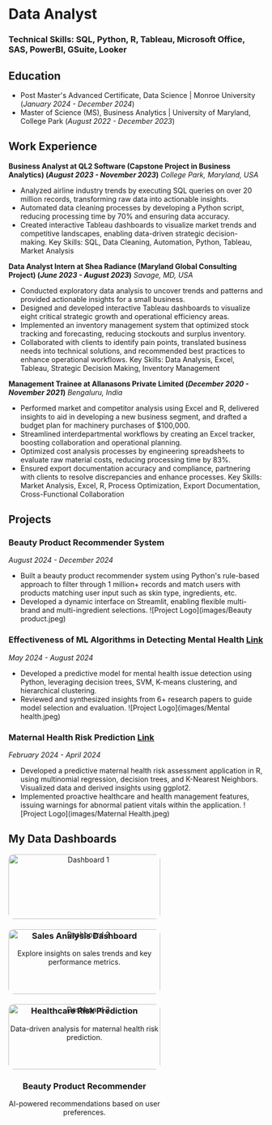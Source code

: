# Data Analyst

### Technical Skills: SQL, Python, R, Tableau, Microsoft Office, SAS, PowerBI, GSuite, Looker

## Education
- Post Master's Advanced Certificate, Data Science | Monroe University (_January 2024 - December 2024_)
- Master of Science (MS), Business Analytics | University of Maryland, College Park (_August 2022 - December 2023_)

## Work Experience
**Business Analyst at QL2 Software (Capstone Project in Business Analytics) (_August 2023 - November 2023_)**
_College Park, Maryland, USA_
- Analyzed airline industry trends by executing SQL queries on over 20 million records, transforming raw data into actionable insights. 
- Automated data cleaning processes by developing a Python script, reducing processing time by 70% and ensuring data accuracy. 
- Created interactive Tableau dashboards to visualize market trends and competitive landscapes, enabling data-driven strategic decision-making.
Key Skills: SQL, Data Cleaning, Automation, Python, Tableau, Market Analysis

**Data Analyst Intern at Shea Radiance (Maryland Global Consulting Project) (_June 2023 - August 2023_)**
_Savage, MD, USA_
- Conducted exploratory data analysis to uncover trends and patterns and provided actionable insights for a small business. 
- Designed and developed interactive Tableau dashboards to visualize eight critical strategic growth and operational efficiency areas.
- Implemented an inventory management system that optimized stock tracking and forecasting, reducing stockouts and surplus inventory.
- Collaborated with clients to identify pain points, translated business needs into technical solutions, and recommended best practices to enhance operational workflows. 
Key Skills: Data Analysis, Excel, Tableau, Strategic Decision Making, Inventory Management

**Management Trainee at Allanasons Private Limited (_December 2020 - November 2021_)**
_Bengaluru, India_
- Performed market and competitor analysis using Excel and R, delivered insights to aid in developing a new business segment, and drafted a budget plan for machinery purchases of $100,000.
- Streamlined interdepartmental workflows by creating an Excel tracker, boosting collaboration and operational planning. 
- Optimized cost analysis processes by engineering spreadsheets to evaluate raw material costs, reducing processing time by 83%.
- Ensured export documentation accuracy and compliance, partnering with clients to resolve discrepancies and enhance processes. 
Key Skills: Market Analysis, Excel, R, Process Optimization, Export Documentation, Cross-Functional Collaboration

## Projects
### Beauty Product Recommender System
_August 2024 - December 2024_
+ Built a beauty product recommender system using Python's rule-based approach to filter through 1 million+ records and match users with products matching user input such as skin type, ingredients, etc.
+ Developed a dynamic interface on Streamlit, enabling flexible multi-brand and multi-ingredient selections.
![Project Logo](images/Beauty product.jpeg)

### Effectiveness of ML Algorithms in Detecting Mental Health [Link](https://github.com/AparnaRao15/ML-Algorithms-and-Mental-Health-Detection)
_May 2024 - August 2024_
+ Developed a predictive model for mental health issue detection using Python, leveraging decision trees, SVM, K-means clustering, and hierarchical clustering.
+ Reviewed and synthesized insights from 6+ research papers to guide model selection and evaluation.
![Project Logo](images/Mental health.jpeg)

### Maternal Health Risk Prediction [Link](https://github.com/AparnaRao15/Maternal-Health-Risk-Prediction)
_February 2024 - April 2024_
+ Developed a predictive maternal health risk assessment application in R, using multinomial regression, decision trees, and K-Nearest Neighbors. Visualized data and derived insights using ggplot2.
+ Implemented proactive healthcare and health management features, issuing warnings for abnormal patient vitals within the application.
![Project Logo](images/Maternal Health.jpeg)


## My Data Dashboards

<div style="display: flex; flex-wrap: wrap; gap: 20px;">

<a href="dashboards/dashboard1.html" style="text-decoration: none; color: inherit;">
    <div style="width: 300px; text-align: center;">
        <img src="assets/images/dashboard1.png" alt="Dashboard 1" style="width: 100%; border-radius: 10px;">
        <h3>Sales Analysis Dashboard</h3>
        <p>Explore insights on sales trends and key performance metrics.</p>
    </div>
</a>

<a href="dashboards/dashboard2.html" style="text-decoration: none; color: inherit;">
    <div style="width: 300px; text-align: center;">
        <img src="assets/images/dashboard2.png" alt="Dashboard 2" style="width: 100%; border-radius: 10px;">
        <h3>Healthcare Risk Prediction</h3>
        <p>Data-driven analysis for maternal health risk prediction.</p>
    </div>
</a>

<a href="dashboards/dashboard3.html" style="text-decoration: none; color: inherit;">
    <div style="width: 300px; text-align: center;">
        <img src="assets/images/dashboard3.png" alt="Dashboard 3" style="width: 100%; border-radius: 10px;">
        <h3>Beauty Product Recommender</h3>
        <p>AI-powered recommendations based on user preferences.</p>
    </div>
</a>

</div>

